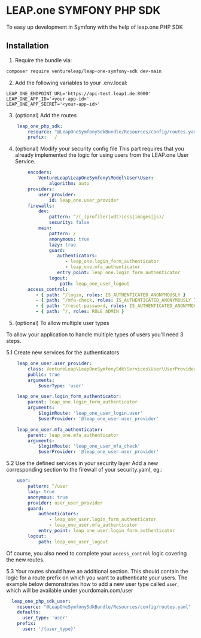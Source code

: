 # LEAP.one SYMFONY PHP SDK
To easy up development in Symfony with the help of leap.one PHP SDK

## Installation

1. Require the bundle via:
```bash
composer require ventureleap/leap-one-symfony-sdk dev-main
```

2. Add the following variables to your .env.local:
```
LEAP_ONE_ENDPOINT_URL='https://api-test.leap1.de:8000'
LEAP_ONE_APP_ID='<your-app-id>'
LEAP_ONE_APP_SECRET='<your-app-id>'
```

3. (optional) Add the routes
```yaml
    leap_one_php_sdk:
        resource: "@LeapOneSymfonySdkBundle/Resources/config/routes.yaml"
        prefix:   /
```

4. (optional) Modify your security config file
   This part requires that you already implemented the logic for using users from the LEAP.one User Service.

```yaml
        encoders:
            VentureLeap\LeapOneSymfony\Model\User\User:
                algorithm: auto
        providers:
            user_provider:
                id: leap_one.user_provider
        firewalls:
            dev:
                pattern: ^/(_(profiler|wdt)|css|images|js)/
                security: false
            main:
                pattern: /
                anonymous: true
                lazy: true
                guard:
                   authenticators:
                      - leap_one.login_form_authenticator
                      - leap_one.mfa_authenticator
                   entry_point: leap_one.login_form_authenticator
                logout:
                    path: leap_one_user_logout
        access_control:
           - { path: ^/login, roles: IS_AUTHENTICATED_ANONYMOUSLY }
           - { path: ^/mfa-check, roles: IS_AUTHENTICATED_ANONYMOUSLY }
           - { path: ^/reset-password, roles: IS_AUTHENTICATED_ANONYMOUSLY }
           - { path: ^/, roles: ROLE_ADMIN }
```

5. (optional) To allow multiple user types

To allow your application to handle multiple types of users you'll need 3 steps.

5.1 Create new services for the authenticators
```yaml
    leap_one_user.user_provider:
        class: VentureLeap\LeapOneSymfonySdk\Services\User\UserProvider
        public: true
        arguments:
            $userType: 'user'

    leap_one_user.login_form_authenticator:
        parent: leap_one.login_form_authenticator
        arguments:
            $loginRoute: 'leap_one_user_login.user'
            $userProvider: '@leap_one_user.user_provider'

    leap_one_user.mfa_authenticator:
        parent: leap_one.mfa_authenticator
        arguments:
            $loginRoute: 'leap_one_user_mfa_check'
            $userProvider: '@leap_one_user.user_provider'
```

5.2 Use the defined services in your security layer
Add a new corresponding section to the firewall of your security.yaml, eg.:
```yaml
    user:
        pattern: ^/user
        lazy: true
        anonymous: true
        provider: user_user_provider
        guard:
            authenticators:
                - leap_one_user.login_form_authenticator
                - leap_one_user.mfa_authenticator
            entry_point: leap_one_user.login_form_authenticator
        logout:
            path: leap_one_user_logout
```
Of course, you also need to complete your `access_control` logic covering the new routes.

5.3 Your routes should have an additional section.
This should contain the logic for a route prefix on which 
you want to authenticate your users. The example below demonstrates how to add a new user type
called `user`, which will be available under yourdomain.com/user 
``````yaml
  leap_one_php_sdk_user:
    resource: "@LeapOneSymfonySdkBundle/Resources/config/routes.yaml"
    defaults:
      user_type: 'user'
    prefix:
      user: '/{user_type}'
``````

